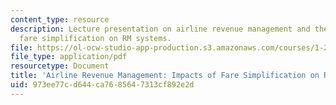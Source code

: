 ```yaml
---
content_type: resource
description: Lecture presentation on airline revenue management and the impacts of
  fare simplification on RM systems.
file: https://ol-ocw-studio-app-production.s3.amazonaws.com/courses/1-201j-transportation-systems-analysis-demand-and-economics-fall-2008/973ee77cd644ca7685647313cf892e2d_MIT1_201JF08_lec18.pdf
file_type: application/pdf
resourcetype: Document
title: 'Airline Revenue Management: Impacts of Fare Simplification on RM Systems'
uid: 973ee77c-d644-ca76-8564-7313cf892e2d
---
```


